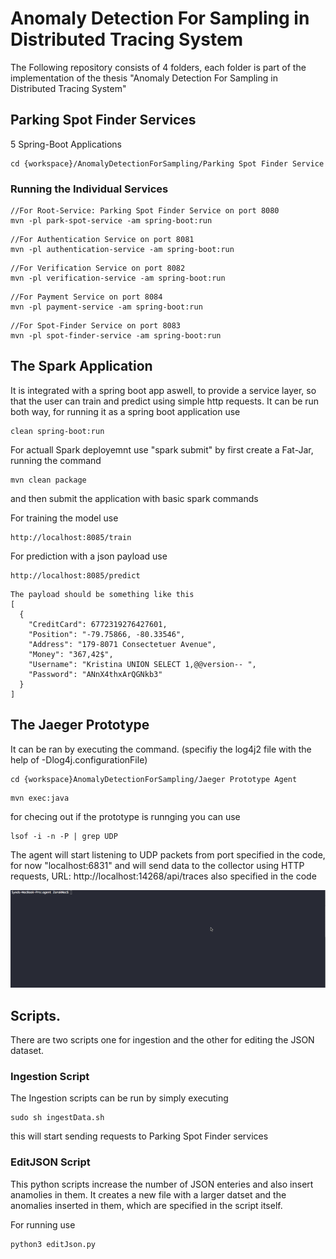 # Anomaly Detection For Sampling in Distributed Tracing System 

The Following repository consists of 4 folders, each folder is part of the implementation of the thesis "Anomaly Detection For Sampling in Distributed Tracing System"

## Parking Spot Finder Services

5 Spring-Boot Applications

```
cd {workspace}/AnomalyDetectionForSampling/Parking Spot Finder Service
```
### Running the Individual Services

```
//For Root-Service: Parking Spot Finder Service on port 8080
mvn -pl park-spot-service -am spring-boot:run
```
```
//For Authentication Service on port 8081
mvn -pl authentication-service -am spring-boot:run
```
```
//For Verification Service on port 8082
mvn -pl verification-service -am spring-boot:run
```
```
//For Payment Service on port 8084
mvn -pl payment-service -am spring-boot:run
```
```
//For Spot-Finder Service on port 8083
mvn -pl spot-finder-service -am spring-boot:run
```

## The Spark Application

It is integrated with a spring boot app aswell, to provide a service layer, so that the user can train and predict using simple http requests. It can be run both way, for running it as a spring boot application use
```
clean spring-boot:run
```
For actuall Spark deployemnt use "spark submit" by first create a Fat-Jar, running the command
```
mvn clean package
```
and then submit the application with basic spark commands

For training the model use 
```
http://localhost:8085/train
```
For prediction with a json payload use
```
http://localhost:8085/predict
```
```
The payload should be something like this
[
  {
    "CreditCard": 6772319276427601,
    "Position": "-79.75866, -80.33546",
    "Address": "179-8071 Consectetuer Avenue",
    "Money": "367,42$",
    "Username": "Kristina UNION SELECT 1,@@version-- ",
    "Password": "ANnX4thxArQGNkb3"
  }
]
```
## The Jaeger Prototype 

It can be ran by executing the command. (specifiy the log4j2 file with the help of -Dlog4j.configurationFile)

```
cd {workspace}AnomalyDetectionForSampling/Jaeger Prototype Agent
```
```
mvn exec:java
```
for checing out if the prototype is runnging you can use
```
lsof -i -n -P | grep UDP
```
The agent will start listening to UDP packets from port specified in the code, for now "localhost:6831" and will send data to the collector using HTTP requests, URL: http://localhost:14268/api/traces also specified in the code

![](gifs/agent.gif)

## Scripts. 

There are two scripts one for ingestion and the other for editing the JSON dataset.

### Ingestion Script

The Ingestion scripts can be run by simply executing 

```
sudo sh ingestData.sh
```
this will start sending requests to Parking Spot Finder services

### EditJSON Script

This python scripts increase the number of JSON enteries and also insert anamolies in them. It creates a new file with a larger datset and the anomalies inserted in them, which are specified in the script itself.

For running use
```
python3 editJson.py
```



